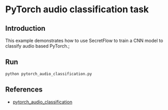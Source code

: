 # PyTorch audio classification task

## Introduction

This example demonstrates how to use SecretFlow to train a CNN model to classify audio based PyTorch.;

## Run
```
python pytorch_audio_classification.py
```

## References
- [pytorch_audio_classification](https://learn.microsoft.com/zh-cn/training/modules/intro-audio-classification-pytorch/)